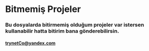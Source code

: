 # Bitmemiş Projeler
### Bu dosyalarda bitirmemiş olduğum projeler var istersen kullanabilir hatta bitirim bana gönderebilirsin.
#### trynetCo@yandex.com
